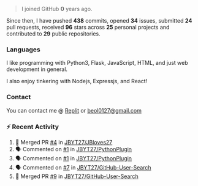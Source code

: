 > I joined GitHub **0** years ago.

Since then, I have pushed **438** commits, opened **34** issues, submitted **24** pull requests, received **96** stars across **25** personal projects and contributed to **29** public repositories.


### Languages
I like programming with Python3, Flask, JavaScript, HTML, and just web development in general.

I also enjoy tinkering with Nodejs, Expressjs, and React!


### Contact
You can contact me @ [Replit](https://replit.com/@JBloves27) or beol0127@gmail.com

### :zap: Recent Activity

<!--START_SECTION:activity-->
1. 🎉 Merged PR [#4](https://github.com/JBYT27/JBloves27/pull/4) in [JBYT27/JBloves27](https://github.com/JBYT27/JBloves27)
2. 🗣 Commented on [#1](https://github.com/JBYT27/PythonPlugin/issues/1) in [JBYT27/PythonPlugin](https://github.com/JBYT27/PythonPlugin)
3. 🗣 Commented on [#1](https://github.com/JBYT27/PythonPlugin/issues/1) in [JBYT27/PythonPlugin](https://github.com/JBYT27/PythonPlugin)
4. 🗣 Commented on [#7](https://github.com/JBYT27/GitHub-User-Search/issues/7) in [JBYT27/GitHub-User-Search](https://github.com/JBYT27/GitHub-User-Search)
5. 🎉 Merged PR [#9](https://github.com/JBYT27/GitHub-User-Search/pull/9) in [JBYT27/GitHub-User-Search](https://github.com/JBYT27/GitHub-User-Search)
<!--END_SECTION:activity-->
